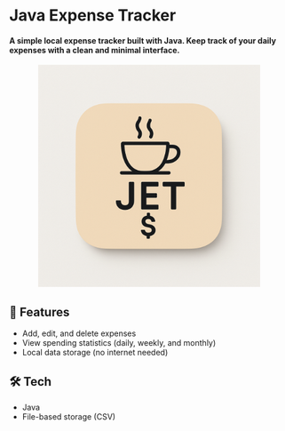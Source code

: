 # Java Expense Tracker

#### A simple local expense tracker built with Java. Keep track of your daily expenses with a clean and minimal interface.
<p align="center"><img src="src/main/resources/icons/app_icon.png" alt="App Icon" width="400"/></p>

## 🚀 Features
- Add, edit, and delete expenses
- View spending statistics (daily, weekly, and monthly)
- Local data storage (no internet needed)

## 🛠️ Tech
- Java
- File-based storage (CSV)
